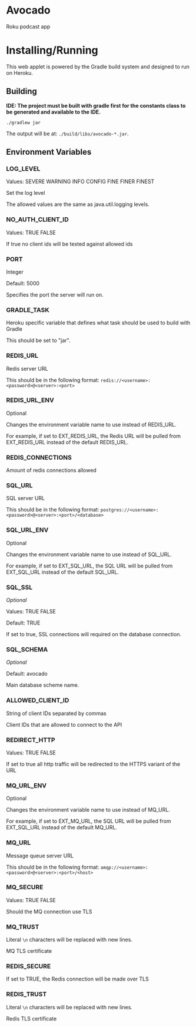 # Avocado

Roku podcast app

# Installing/Running

This web applet is powered by the Gradle build system and designed to
 run on Heroku.
 
## Building

**IDE: The project must be built with gradle first for the constants class to be generated and available to the IDE.**

```
./gradlew jar
```

The output will be at: `./build/libs/avocado-*.jar`.
 
## Environment Variables

### LOG_LEVEL

Values: SEVERE WARNING INFO CONFIG FINE FINER FINEST

Set the log level

The allowed values are the same as java.util.logging levels.

### NO_AUTH_CLIENT_ID

Values: TRUE FALSE

If true no client ids will be tested against allowed ids

### PORT

Integer

Default: 5000

Specifies the port the server will run on.

### GRADLE_TASK

Heroku specific variable that defines what task should be used to build
 with Gradle

This should be set to "jar".
 
### REDIS_URL

Redis server URL

This should be in the following format:
 `redis://<username>:<password>@<server>:<port>`
 
### REDIS_URL_ENV

Optional

Changes the environment variable name to use instead of REDIS_URL.

For example, if set to EXT_REDIS_URL, the Redis URL will be pulled from EXT_REDIS_URL instead of the default REDIS_URL.
 
### REDIS_CONNECTIONS

Amount of redis connections allowed

### SQL_URL

SQL server URL

This should be in the following format:
 `postgres://<username>:<password>@<server>:<port>/<database>`

### SQL_URL_ENV

Optional

Changes the environment variable name to use instead of SQL_URL.

For example, if set to EXT_SQL_URL, the SQL URL will be pulled from EXT_SQL_URL instead of the default SQL_URL.

### SQL_SSL

_Optional_

Values: TRUE FALSE

Default: TRUE

If set to true, SSL connections will required on the database connection.

### SQL_SCHEMA

_Optional_

Default: avocado

Main database scheme name.

### ALLOWED_CLIENT_ID

String of client IDs separated by commas

Client IDs that are allowed to connect to the API

### REDIRECT_HTTP

Values: TRUE FALSE

If set to true all http traffic will be redirected to the HTTPS variant of the URL

### MQ_URL_ENV

Optional

Changes the environment variable name to use instead of MQ_URL.

For example, if set to EXT_MQ_URL, the SQL URL will be pulled from EXT_SQL_URL instead of the default MQ_URL.

### MQ_URL

Message queue server URL

This should be in the following format:
 `amqp://<username>:<password>@<server>:<port>/<host>`
 
### MQ_SECURE

Values: TRUE FALSE

Should the MQ connection use TLS

### MQ_TRUST

Literal `\n` characters will be replaced with new lines.

MQ TLS certificate

### REDIS_SECURE

If set to TRUE, the Redis connection will be made over TLS

### REDIS_TRUST

Literal `\n` characters will be replaced with new lines.

Redis TLS certificate